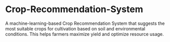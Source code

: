 # Crop-Recommendation-System
A machine-learning-based Crop Recommendation System that suggests the most suitable crops for cultivation based on soil and environmental conditions. This helps farmers maximize yield and optimize resource usage.
